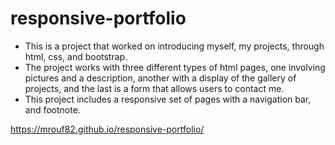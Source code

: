 # responsive-portfolio

- This is a project that worked on introducing myself, my projects, through html, css, and bootstrap.
- The project works with three different types of html pages, one involving pictures and a description, another with a display of the gallery of projects, and the last is a form that allows users to contact me.
- This project includes a responsive set of pages with a navigation bar, and footnote.

 https://mrouf82.github.io/responsive-portfolio/
 
